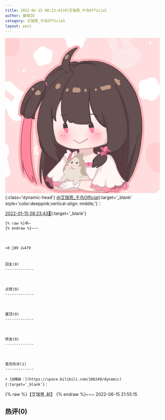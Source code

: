 ```yaml
---
title: 2022-01-15 08:23:43(0)艾瑞思_千鸟Official
author: 御坂IO
category: 艾瑞思_千鸟Official
layout: post
---
```


![img](/images/7e08840c56f251de28bdf766b647bd5fe9a5d50a.jpg){:class='dynamic-head'}
[@艾瑞思_千鸟Official](https://space.bilibili.com/1090010845/dynamic){:target='_blank' style='color:deeppink;vertical-align: middle;'}：

[2022-01-15 08:23:43🔗](https://t.bilibili.com/615760111086340919){:target='_blank'}

~~~
{% raw %}早~
{% endraw %}~~~



↪️0 💬89 👍479


回复(0)
-------------



点赞(0)
-------------



置顶(0)
-------------



转发(0)
-------------



首页热评(1)
-------------

+ [@赌妹：](https://space.bilibili.com/186249/dynamic){:target='_blank'}：
~~~
{% raw %}【艾瑞思_起】
{% endraw %}~~~
2022-06-15 21:55:15


热评(0)
-------------



